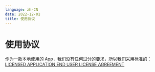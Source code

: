 ```yaml
---
language: zh-CN
date: 2022-12-01
title: 使用协议
---
```

# 使用协议

作为一款本地使用的 App，我们没有任何过分的要求，所以我们采用标准的：
[LICENSED APPLICATION END USER LICENSE AGREEMENT](https://www.apple.com/legal/internet-services/itunes/dev/stdeula/)